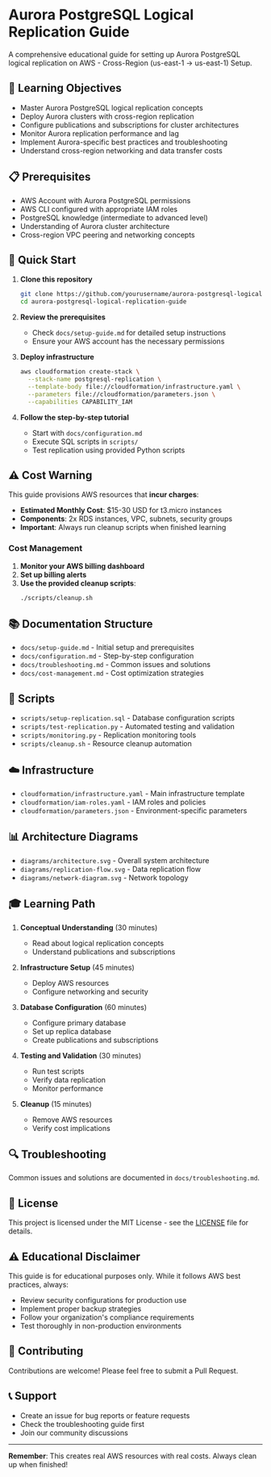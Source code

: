 # Aurora PostgreSQL Logical Replication Guide

A comprehensive educational guide for setting up Aurora PostgreSQL logical replication on AWS - Cross-Region (us-east-1 → us-east-1) Setup.

## 🎯 Learning Objectives

- Master Aurora PostgreSQL logical replication concepts
- Deploy Aurora clusters with cross-region replication
- Configure publications and subscriptions for cluster architectures
- Monitor Aurora replication performance and lag
- Implement Aurora-specific best practices and troubleshooting
- Understand cross-region networking and data transfer costs

## 📋 Prerequisites

- AWS Account with Aurora PostgreSQL permissions
- AWS CLI configured with appropriate IAM roles
- PostgreSQL knowledge (intermediate to advanced level)
- Understanding of Aurora cluster architecture
- Cross-region VPC peering and networking concepts

## 🚀 Quick Start

1. **Clone this repository**
   ```bash
   git clone https://github.com/yourusername/aurora-postgresql-logical-replication-guide.git
   cd aurora-postgresql-logical-replication-guide
   ```

2. **Review the prerequisites**
   - Check `docs/setup-guide.md` for detailed setup instructions
   - Ensure your AWS account has the necessary permissions

3. **Deploy infrastructure**
   
   ```bash
   aws cloudformation create-stack \
     --stack-name postgresql-replication \
     --template-body file://cloudformation/infrastructure.yaml \
     --parameters file://cloudformation/parameters.json \
     --capabilities CAPABILITY_IAM
   ```
   

4. **Follow the step-by-step tutorial**
   - Start with `docs/configuration.md`
   - Execute SQL scripts in `scripts/`
   - Test replication using provided Python scripts

## ⚠️ Cost Warning

This guide provisions AWS resources that **incur charges**:

- **Estimated Monthly Cost**: $15-30 USD for t3.micro instances
- **Components**: 2x RDS instances, VPC, subnets, security groups
- **Important**: Always run cleanup scripts when finished learning

### Cost Management

1. **Monitor your AWS billing dashboard**
2. **Set up billing alerts**
3. **Use the provided cleanup scripts**:
   ```bash
   ./scripts/cleanup.sh
   ```

## 📚 Documentation Structure

- `docs/setup-guide.md` - Initial setup and prerequisites
- `docs/configuration.md` - Step-by-step configuration
- `docs/troubleshooting.md` - Common issues and solutions
- `docs/cost-management.md` - Cost optimization strategies

## 🔧 Scripts

- `scripts/setup-replication.sql` - Database configuration scripts
- `scripts/test-replication.py` - Automated testing and validation
- `scripts/monitoring.py` - Replication monitoring tools
- `scripts/cleanup.sh` - Resource cleanup automation


## ☁️ Infrastructure

- `cloudformation/infrastructure.yaml` - Main infrastructure template
- `cloudformation/iam-roles.yaml` - IAM roles and policies
- `cloudformation/parameters.json` - Environment-specific parameters



## 📊 Architecture Diagrams

- `diagrams/architecture.svg` - Overall system architecture
- `diagrams/replication-flow.svg` - Data replication flow
- `diagrams/network-diagram.svg` - Network topology


## 🎓 Learning Path

1. **Conceptual Understanding** (30 minutes)
   - Read about logical replication concepts
   - Understand publications and subscriptions

2. **Infrastructure Setup** (45 minutes)
   - Deploy AWS resources
   - Configure networking and security

3. **Database Configuration** (60 minutes)
   - Configure primary database
   - Set up replica database
   - Create publications and subscriptions

4. **Testing and Validation** (30 minutes)
   - Run test scripts
   - Verify data replication
   - Monitor performance

5. **Cleanup** (15 minutes)
   - Remove AWS resources
   - Verify cost implications

## 🔍 Troubleshooting

Common issues and solutions are documented in `docs/troubleshooting.md`.

## 📄 License

This project is licensed under the MIT License - see the [LICENSE](LICENSE) file for details.

## ⚠️ Educational Disclaimer

This guide is for educational purposes only. While it follows AWS best practices, always:

- Review security configurations for production use
- Implement proper backup strategies
- Follow your organization's compliance requirements
- Test thoroughly in non-production environments

## 🤝 Contributing

Contributions are welcome! Please feel free to submit a Pull Request.

## 📞 Support

- Create an issue for bug reports or feature requests
- Check the troubleshooting guide first
- Join our community discussions

---

**Remember**: This creates real AWS resources with real costs. Always clean up when finished!
